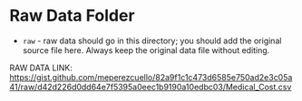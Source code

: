 # Raw Data Folder

- `raw` - raw data should go in this directory; you should add the original source file here. Always keep the original data file without editing.

RAW DATA LINK:
https://gist.github.com/meperezcuello/82a9f1c1c473d6585e750ad2e3c05a41/raw/d42d226d0dd64e7f5395a0eec1b9190a10edbc03/Medical_Cost.csv